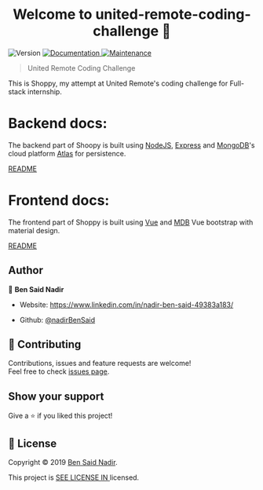 <h1  align="center">Welcome to united-remote-coding-challenge 👋</h1>

<p>

<img  alt="Version"  src="https://img.shields.io/badge/version-1.0.0-blue.svg?cacheSeconds=2592000"  />

<a  href="https://github.com/nadirBenSaid/united-remote#readme"  target="_blank">

<img  alt="Documentation"  src="https://img.shields.io/badge/documentation-yes-brightgreen.svg"  />

</a>

<a  href="https://github.com/nadirBenSaid/united-remote/graphs/commit-activity"  target="_blank">

<img  alt="Maintenance"  src="https://img.shields.io/badge/Maintained%3F-yes-green.svg"  />

</a>

</p>

> United Remote Coding Challenge

This is Shoppy, my attempt at United Remote's coding challenge for Full-stack internship.

# Backend docs:

The backend part of Shoopy is built using [NodeJS](https://github.com/nodejs/node), [Express](https://github.com/expressjs/express) and [MongoDB](https://github.com/mongodb/mongo)'s cloud platform [Atlas](https://www.mongodb.com/cloud/atlas) for persistence.

[README](https://github.com/nadirBenSaid/united-remote/blob/master/backend/README.md)

# Frontend docs:

The frontend part of Shoppy is built using [Vue](https://github.com/vuejs/vue) and [MDB](https://github.com/mdbootstrap/Vue-Bootstrap-with-Material-Design) Vue bootstrap with material design.

[README](https://github.com/nadirBenSaid/united-remote/blob/master/frontend/README.md)

##

## Author

👤 **Ben Said Nadir**

-   Website: https://www.linkedin.com/in/nadir-ben-said-49383a183/

-   Github: [@nadirBenSaid](https://github.com/nadirBenSaid)

## 🤝 Contributing

Contributions, issues and feature requests are welcome!<br  />Feel free to check [issues page](https://github.com/nadirBenSaid/united-remote/issues).

## Show your support

Give a ⭐️ if you liked this project!

## 📝 License

Copyright © 2019 [Ben Said Nadir](https://github.com/nadirBenSaid).<br  />

This project is [SEE LICENSE IN <LICENSE>](https://github.com/nadirBenSaid/united-remote/blob/master/LICENSE) licensed.
